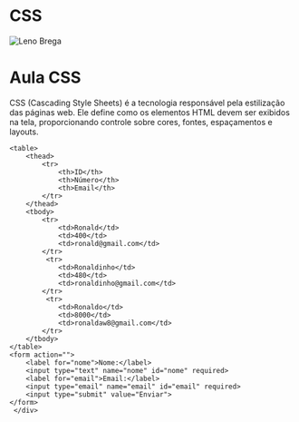 # CSS

<!DOCTYPE html>
<html lang="pt-BR">
<head>
<link rel="stylesheet" href="style.css">
    <meta charset="UTF-8">
    <meta name="viewport" content="width=device-width, initial-scale=1.0">
    <title> Aula CSS</title>
</head>
<body>
    <img src="https://i1.sndcdn.com/artworks-817H6rKyPKYPAmCw-0XjOeg-t240x240.jpg" alt="Leno Brega" srcset="" class="leno">
    <h1>Aula CSS</h1>
    <div class="section">
        <p>CSS (Cascading Style Sheets) é a tecnologia responsável pela estilização das páginas web. Ele define como os elementos HTML devem ser exibidos na tela, proporcionando controle sobre cores, fontes, espaçamentos e layouts.</p>

    <table>
        <thead>
            <tr>
                <th>ID</th>
                <th>Número</th>
                <th>Email</th>
            </tr>
        </thead>
        <tbody>
            <tr>
                <td>Ronald</td>
                <td>400</td>
                <td>ronald@gmail.com</td>
            </tr>
             <tr>
                <td>Ronaldinho</td>
                <td>480</td>
                <td>ronaldinho@gmail.com</td>
            </tr>
             <tr>
                <td>Ronaldo</td>
                <td>8000</td>
                <td>ronaldaw8@gmail.com</td>
            </tr>
        </tbody>
    </table>
    <form action="">
        <label for="nome">Nome:</label>
        <input type="text" name="nome" id="nome" required>
        <label for="email">Email:</label>
        <input type="email" name="email" id="email" required>
        <input type="submit" value="Enviar">
    </form>
     </div>
</body>
</html>

